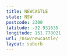 ```yaml
---
title: NEWCASTLE
state: NSW
postcode: 2300
latitude: -32.931635
longitude: 151.778021
url: /nsw/newcastle/
layout: suburb
---
```

